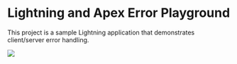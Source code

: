 # Lightning and Apex Error Playground
This project is a sample Lightning application that demonstrates client/server error handling.

<img src="https://raw.githubusercontent.com/pozil/sfdc-error-playground/master/gfx/overview.gif"/>
